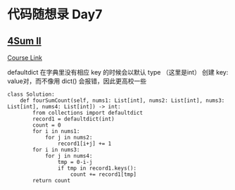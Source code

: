 # 代码随想录 Day7

## [4Sum II](https://leetcode.com/problems/4sum-ii/)

[Course Link](https://programmercarl.com/0454.%E5%9B%9B%E6%95%B0%E7%9B%B8%E5%8A%A0II.html#%E7%AE%97%E6%B3%95%E5%85%AC%E5%BC%80%E8%AF%BE)

defaultdict 在字典里没有相应 key 的时候会以默认 type （这里是int） 创建 key: value对，而不像用 dict() 会报错，因此更高校一些

```
class Solution:
    def fourSumCount(self, nums1: List[int], nums2: List[int], nums3: List[int], nums4: List[int]) -> int:
        from collections import defaultdict
        record1 = defaultdict(int)
        count = 0
        for i in nums1:
            for j in nums2:
                record1[i+j] += 1
        for i in nums3:
            for j in nums4:
                tmp = 0-i-j
                if tmp in record1.keys():
                    count += record1[tmp]
        return count
```
